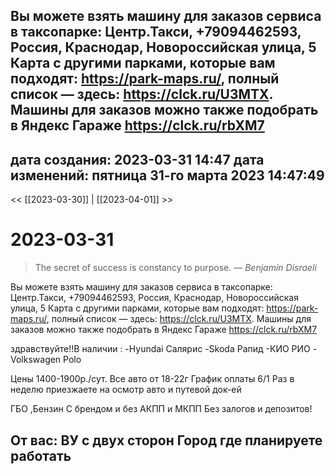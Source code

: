 Вы можете взять машину для заказов сервиса в таксопарке: Центр.Такси,
+79094462593,
Россия, Краснодар, Новороссийская улица, 5
Карта с другими парками, которые вам подходят: https://park-maps.ru/, полный список — здесь: https://clck.ru/U3MTX.
Машины для заказов можно также подобрать в Яндекс Гараже https://clck.ru/rbXM7
---
дата создания: 2023-03-31 14:47
дата изменений: пятница 31-го марта 2023 14:47:49
---

<< [[2023-03-30]] | [[2023-04-01]] >>

# 2023-03-31


> The secret of success is constancy to purpose.
> — <cite>Benjamin Disraeli</cite>


Вы можете взять машину для заказов сервиса в таксопарке: Центр.Такси,
+79094462593,
Россия, Краснодар, Новороссийская улица, 5
Карта с другими парками, которые вам подходят: https://park-maps.ru/, полный список — здесь: https://clck.ru/U3MTX.
Машины для заказов можно также подобрать в Яндекс Гараже https://clck.ru/rbXM7

здравствуйте!!В наличии :
-Hyundai Салярис 
-Skoda Рапид
-КИО РИО 
-Volkswagen Polo 

Цены 1400-1900р./сут.
Все авто от 18-22г
График оплаты 6/1
Раз в неделю приезжаете на осмотр авто и путевой док-ей

ГБО ,Бензин 
С брендом и без
АКПП и МКПП
Без залогов и депозитов!

От вас:
ВУ с двух сторон 
Город где планируете работать
-